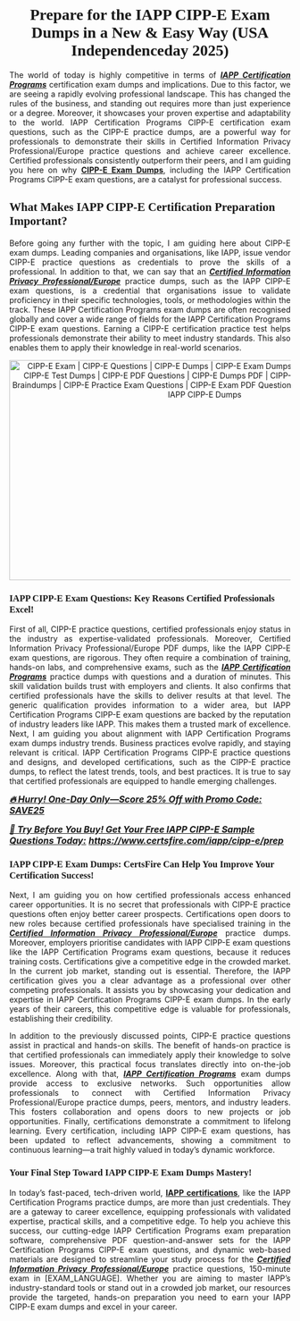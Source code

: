<h1 style="text-align: center;"><strong><span style="display:block; color:#Black; "><span style="font-family:Times New Roman,Times,serif;">Prepare for the IAPP CIPP-E Exam Dumps in a New & Easy Way (USA Independenceday 2025)</span></span></strong></h1>

<p style="text-align:justify">The world of today is highly competitive in terms of <u><em><strong>IAPP Certification Programs</strong></em></u> certification exam dumps and implications. Due to this factor, we are seeing a rapidly evolving professional landscape. This has changed the rules of the business, and standing out requires more than just experience or a degree. Moreover, it showcases your proven expertise and adaptability to the world. IAPP Certification Programs CIPP-E certification exam questions, such as the CIPP-E practice dumps, are a powerful way for professionals to demonstrate their skills in Certified Information Privacy Professional/Europe practice questions and achieve career excellence. Certified professionals consistently outperform their peers, and I am guiding you here on why <strong><a href="https://www.certsfire.com/iapp/cipp-e/prep">CIPP-E Exam Dumps</a></strong>, including the IAPP Certification Programs CIPP-E exam questions, are a catalyst for professional success.</p>

<h2><strong><span style="display:block; color:#Black; "><span style="font-family:Times New Roman,Times,serif;">What Makes IAPP CIPP-E Certification Preparation Important? </span></span></strong></h2>

<p style="text-align:justify">Before going any further with the topic, I am guiding here about CIPP-E exam dumps. Leading companies and organisations, like IAPP, issue vendor CIPP-E practice questions as credentials to prove the skills of a professional. In addition to that, we can say that an <u><em><strong>Certified Information Privacy Professional/Europe</strong></em></u> practice dumps, such as the IAPP CIPP-E exam questions, is a credential that organisations issue to validate proficiency in their specific technologies, tools, or methodologies within the track. These IAPP Certification Programs exam dumps are often recognised globally and cover a wide range of fields for the IAPP Certification Programs CIPP-E exam questions. Earning a CIPP-E certification practice test helps professionals demonstrate their ability to meet industry standards. This also enables them to apply their knowledge in real-world scenarios.</p>

<p style="text-align: center;"><img alt="CIPP-E Exam | CIPP-E Questions | CIPP-E Dumps | CIPP-E Exam Dumps | CIPP-E Exam Questions | CIPP-E Test Dumps | CIPP-E PDF Questions | CIPP-E Dumps PDF | CIPP-E Test Questions | CIPP-E Braindumps | CIPP-E Practice Exam Questions | CIPP-E Exam PDF Questions | CertsFire CIPP-E Dumps | IAPP CIPP-E Dumps" src="https://i.ibb.co/PsXwbDFs/7406095-IND.jpg" style="width: 700px; height: 394px;" /></p>

<h3><strong><span style="display:block; color:#Black; "><span style="font-family:Times New Roman,Times,serif;">IAPP CIPP-E Exam Questions: Key Reasons Certified Professionals Excel!</span></span></strong></h3>

<p style="text-align:justify">First of all, CIPP-E practice questions, certified professionals enjoy status in the industry as expertise-validated professionals. Moreover, Certified Information Privacy Professional/Europe PDF dumps, like the IAPP CIPP-E exam questions, are rigorous. They often require a combination of training, hands-on labs, and comprehensive exams, such as the <u><em><strong>IAPP Certification Programs</strong></em></u> practice dumps with questions and a duration of minutes. This skill validation builds trust with employers and clients. It also confirms that certified professionals have the skills to deliver results at that level. The generic qualification provides information to a wider area, but IAPP Certification Programs CIPP-E exam questions are backed by the reputation of industry leaders like IAPP. This makes them a trusted mark of excellence. Next, I am guiding you about alignment with IAPP Certification Programs exam dumps industry trends. Business practices evolve rapidly, and staying relevant is critical. IAPP Certification Programs CIPP-E practice questions and designs, and developed certifications, such as the CIPP-E practice dumps, to reflect the latest trends, tools, and best practices. It is true to say that certified professionals are equipped to handle emerging challenges.</p>

<p><u><span style="font-size:16px;"><strong><em>🔥 Hurry! One-Day Only—Score 25% Off with Promo Code: SAVE25</em></strong></span></u></p>

<p><span style="font-size:16px;"><u><strong><em>📘 Try Before You Buy! Get Your Free IAPP CIPP-E Sample Questions Today:</em></strong></u> <strong><em><u><a href="https://www.certsfire.com/iapp/cipp-e/prep">https://www.certsfire.com/iapp/cipp-e/prep</a></u></em></strong></span></p>

<h3><strong><span style="display:block; color:#Black; "><span style="font-family:Times New Roman,Times,serif;">IAPP CIPP-E Exam Dumps: CertsFire Can Help You Improve Your Certification Success!</span></span></strong></h3>

<p style="text-align:justify">Next, I am guiding you on how certified professionals access enhanced career opportunities. It is no secret that professionals with CIPP-E practice questions often enjoy better career prospects. Certifications open doors to new roles because certified professionals have specialised training in the <u><em><strong>Certified Information Privacy Professional/Europe</strong></em></u> practice dumps. Moreover, employers prioritise candidates with IAPP CIPP-E exam questions like the IAPP Certification Programs exam questions, because it reduces training costs. Certifications give a competitive edge in the crowded market. In the current job market, standing out is essential. Therefore, the IAPP certification gives you a clear advantage as a professional over other competing professionals. It assists you by showcasing your dedication and expertise in IAPP Certification Programs CIPP-E exam dumps. In the early years of their careers, this competitive edge is valuable for professionals, establishing their credibility.</p>

<p style="text-align:justify">In addition to the previously discussed points, CIPP-E practice questions assist in practical and hands-on skills. The benefit of hands-on practice is that certified professionals can immediately apply their knowledge to solve issues. Moreover, this practical focus translates directly into on-the-job excellence. Along with that, <u><em><strong>IAPP Certification Programs</strong></em></u> exam dumps provide access to exclusive networks. Such opportunities allow professionals to connect with Certified Information Privacy Professional/Europe practice dumps, peers, mentors, and industry leaders. This fosters collaboration and opens doors to new projects or job opportunities. Finally, certifications demonstrate a commitment to lifelong learning. Every certification, including IAPP CIPP-E exam questions, has been updated to reflect advancements, showing a commitment to continuous learning—a trait highly valued in today’s dynamic workforce.</p>

<h3><strong><span style="display:block; color:#Black; "><span style="font-family:Times New Roman,Times,serif;">Your Final Step Toward IAPP CIPP-E Exam Dumps Mastery!</span></span></strong></h3>

<p style="text-align:justify">In today’s fast-paced, tech-driven world, <strong><a href="https://www.certsfire.com/exams/iapp">IAPP certifications</a></strong>, like the IAPP Certification Programs practice dumps, are more than just credentials. They are a gateway to career excellence, equipping professionals with validated expertise, practical skills, and a competitive edge. To help you achieve this success, our cutting-edge IAPP Certification Programs exam preparation software, comprehensive PDF question-and-answer sets for the IAPP Certification Programs CIPP-E exam questions, and dynamic web-based materials are designed to streamline your study process for the <u><em><strong>Certified Information Privacy Professional/Europe</strong></em></u> practice questions, 150-minute exam in [EXAM_LANGUAGE]. Whether you are aiming to master IAPP’s industry-standard tools or stand out in a crowded job market, our resources provide the targeted, hands-on preparation you need to earn your IAPP CIPP-E exam dumps and excel in your career.</p>
